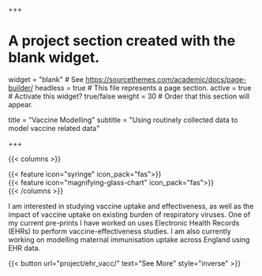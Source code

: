 +++
# A project section created with the blank widget.
widget = "blank"  # See https://sourcethemes.com/academic/docs/page-builder/
headless = true  # This file represents a page section.
active = true # Activate this widget? true/false
weight = 30  # Order that this section will appear.

title = "Vaccine Modelling"
subtitle = "Using routinely collected data to model vaccine related data"

+++

{{< columns >}}
<div class="col-md-4">
</div>
<div class="col-md-4">
    {{< feature icon="syringe" icon_pack="fas">}}
</div>
<div class="col-md-4">
    {{< feature icon="magnifying-glass-chart" icon_pack="fas">}}
</div>
<div class="col-md-4">
</div>
{{< /columns >}}

I am interested in studying vaccine uptake and effectiveness, as well as the impact of vaccine uptake on existing burden of respiratory viruses. One of my current pre-prints I have worked on uses Electronic Health Records (EHRs) to perform vaccine-effectiveness studies. I am also currently working on modelling maternal immunisation uptake across England using EHR data.

{{< button url="project/ehr_vacc/" text="See More" style="inverse" >}}